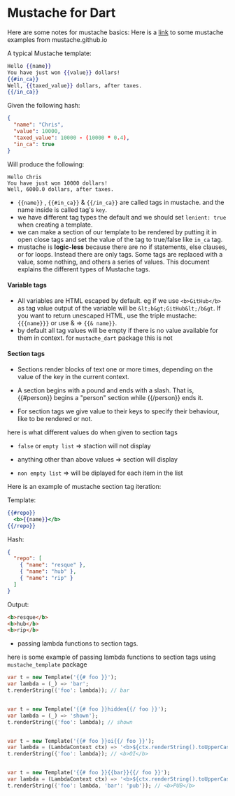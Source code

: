 # Mustache for Dart

Here are some notes for mustache basics:
Here is a [link](https://mustache.github.io/mustache.5.html) to some mustache examples from mustache.github.io 

A typical Mustache template:
```mustache
Hello {{name}}
You have just won {{value}} dollars!
{{#in_ca}}
Well, {{taxed_value}} dollars, after taxes.
{{/in_ca}}
```
Given the following hash:
```json
{
  "name": "Chris",
  "value": 10000,
  "taxed_value": 10000 - (10000 * 0.4),
  "in_ca": true
}
```
Will produce the following:
```text
Hello Chris
You have just won 10000 dollars!
Well, 6000.0 dollars, after taxes.
```


- `{{name}}` , `{{#in_ca}}` & `{{/in_ca}}` are called tags in mustache. and the name inside is called tag's `key`.
- we have different tag types 
the default and we should set `lenient: true` when creating a template. 
- we can make a section of our template to be rendered by putting it in open close tags and set the value of the tag to true/false like `in_ca` tag.
- mustache is **logic-less** because there are no if statements, else clauses, or for loops. Instead there are only tags. Some tags are replaced with a value, some nothing, and others a series of values. This document explains the different types of Mustache tags.

#### Variable tags

- All variables are HTML escaped by default. eg if we use `<b>GitHub</b>` as tag value output of the variable will be `&lt;b&gt;GitHub&lt;/b&gt`. If you want to return unescaped HTML, use the triple mustache: `{{{name}}}` or use & => `{{& name}}`.
- by default all tag values will be empty if there is no value available for them in context. for `mustache_dart` package this is not 

#### Section tags

- Sections render blocks of text one or more times, depending on the value of the key in the current context.

- A section begins with a pound and ends with a slash. That is, {{#person}} begins a "person" section while {{/person}} ends it.

- For section tags we give value to their keys to specify their behaviour, like to be rendered or not. 

here is what different values do when given to section tags

- `false` or `empty list` => staction will not display

- anything other than above values => section will display

- `non empty list` => will be diplayed for each item in the list

Here is an example of mustache section tag iteration:

Template:
```mustache
{{#repo}}
  <b>{{name}}</b>
{{/repo}}
```
Hash:
```json
{
  "repo": [
    { "name": "resque" },
    { "name": "hub" },
    { "name": "rip" }
  ]
}
```
Output:
```html
<b>resque</b>
<b>hub</b>
<b>rip</b>
```

- passing lambda functions to section tags.

here is some example of passing lambda functions to section tags using `mustache_template` package

```dart
var t = new Template('{{# foo }}');
var lambda = (_) => 'bar';
t.renderString({'foo': lambda}); // bar


var t = new Template('{{# foo }}hidden{{/ foo }}');
var lambda = (_) => 'shown'};
t.renderString({'foo': lambda); // shown


var t = new Template('{{# foo }}oi{{/ foo }}');
var lambda = (LambdaContext ctx) => '<b>${ctx.renderString().toUpperCase()}</b>';
t.renderString({'foo': lambda}); // <b>OI</b>


var t = new Template('{{# foo }}{{bar}}{{/ foo }}');
var lambda = (LambdaContext ctx) => '<b>${ctx.renderString().toUpperCase()}</b>';
t.renderString({'foo': lambda, 'bar': 'pub'}); // <b>PUB</b>
```
